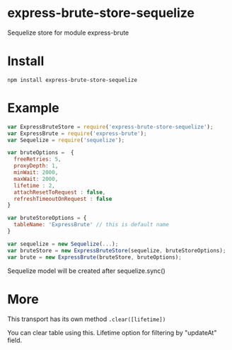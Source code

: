 # express-brute-store-sequelize
Sequelize store for module express-brute
# Install 
`npm install express-brute-store-sequelize`
# Example
```js
var ExpressBruteStore = require('express-brute-store-sequelize');
var ExpressBrute = require('express-brute');
var Sequelize = require('sequelize');

var bruteOptions =  {
  freeRetries: 5,
  proxyDepth: 1,
  minWait: 2000, 
  maxWait: 2000, 
  lifetime : 2,     
  attachResetToRequest : false,
  refreshTimeoutOnRequest : false
}

var bruteStoreOptions = {
  tableName: 'ExpressBrute' // this is default name
}

var sequelize = new Sequelize(...);
var bruteStore = new ExpressBruteStore(sequelize, bruteStoreOptions);
var brute = new ExpressBrute(bruteStore, bruteOptions);
```

Sequelize model will be created after sequelize.sync() 

# More
This transport has its own method `.clear([lifetime])`

You can clear table using this. Lifetime option for filtering by "updateAt" field.
